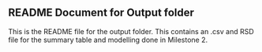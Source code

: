 ## README Document for Output folder

This is the README file for the output folder. This contains an .csv and RSD file for the summary table and modelling done in Milestone 2.

